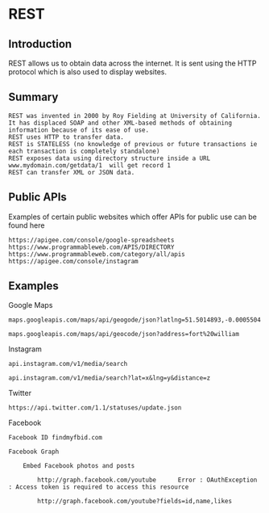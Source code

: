 # REST

## Introduction

REST allows us to obtain data across the internet.  It is sent using the HTTP protocol which is also used to display websites.

## Summary

```	 
REST was invented in 2000 by Roy Fielding at University of California.  It has displaced SOAP and other XML-based methods of obtaining information because of its ease of use.
REST uses HTTP to transfer data.
REST is STATELESS (no knowledge of previous or future transactions ie each transaction is completely standalone)
REST exposes data using directory structure inside a URL www.mydomain.com/getdata/1  will get record 1
REST can transfer XML or JSON data.
```

## Public APIs

Examples of certain public websites which offer APIs for public use can be found here

    https://apigee.com/console/google-spreadsheets
    https://www.programmableweb.com/APIS/DIRECTORY
    https://www.programmableweb.com/category/all/apis
    https://apigee.com/console/instagram


## Examples

Google Maps

    maps.googleapis.com/maps/api/geogode/json?latlng=51.5014893,-0.0005504
    
    maps.googleapis.com/maps/api/geocode/json?address=fort%20william

Instagram
    
	api.instagram.com/v1/media/search

	api.instagram.com/v1/media/search?lat=x&lng=y&distance=z
  
Twitter
    
	https://api.twitter.com/1.1/statuses/update.json 		
	

Facebook
		
	Facebook ID findmyfbid.com

    Facebook Graph 
	
		Embed Facebook photos and posts
		
			http://graph.facebook.com/youtube      Error : OAuthException : Access token is required to access this resource
		
			http://graph.facebook.com/youtube?fields=id,name,likes
```